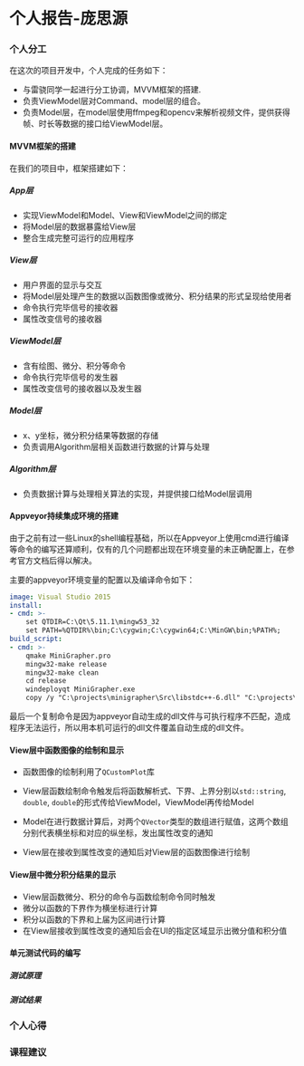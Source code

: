 # 个人报告-庞思源

### 个人分工

在这次的项目开发中，个人完成的任务如下：

- 与雷骁同学一起进行分工协调，MVVM框架的搭建.
- 负责ViewModel层对Command、model层的组合。
- 负责Model层，在model层使用ffmpeg和opencv来解析视频文件，提供获得帧、时长等数据的接口给ViewModel层。

#### MVVM框架的搭建

在我们的项目中，框架搭建如下：

##### App层

- 实现ViewModel和Model、View和ViewModel之间的绑定
- 将Model层的数据暴露给View层
- 整合生成完整可运行的应用程序

##### View层

- 用户界面的显示与交互
- 将Model层处理产生的数据以函数图像或微分、积分结果的形式呈现给使用者
- 命令执行完毕信号的接收器
- 属性改变信号的接收器

##### ViewModel层

- 含有绘图、微分、积分等命令
- 命令执行完毕信号的发生器
- 属性改变信号的接收器以及发生器

##### Model层

- x、y坐标，微分积分结果等数据的存储
- 负责调用Algorithm层相关函数进行数据的计算与处理

##### Algorithm层

- 负责数据计算与处理相关算法的实现，并提供接口给Model层调用

#### Appveyor持续集成环境的搭建

由于之前有过一些Linux的shell编程基础，所以在Appveyor上使用cmd进行编译等命令的编写还算顺利，仅有的几个问题都出现在环境变量的未正确配置上，在参考官方文档后得以解决。

主要的appveyor环境变量的配置以及编译命令如下：

```yaml
image: Visual Studio 2015
install:
- cmd: >-
    set QTDIR=C:\Qt\5.11.1\mingw53_32
    set PATH=%QTDIR%\bin;C:\cygwin;C:\cygwin64;C:\MinGW\bin;%PATH%;
build_script:
- cmd: >-
    qmake MiniGrapher.pro
    mingw32-make release
    mingw32-make clean
    cd release
    windeployqt MiniGrapher.exe
    copy /y "C:\projects\minigrapher\Src\libstdc++-6.dll" "C:\projects\minigrapher\release\libstdc++-6.dll"
```

最后一个复制命令是因为appveyor自动生成的dll文件与可执行程序不匹配，造成程序无法运行，所以用本机可运行的dll文件覆盖自动生成的dll文件。

#### View层中函数图像的绘制和显示

- 函数图像的绘制利用了`QCustomPlot`库

- View层函数绘制命令触发后将函数解析式、下界、上界分别以`std::string`, `double`, `double`的形式传给ViewModel，ViewModel再传给Model
- Model在进行数据计算后，对两个`QVector`类型的数组进行赋值，这两个数组分别代表横坐标和对应的纵坐标，发出属性改变的通知
- View层在接收到属性改变的通知后对View层的函数图像进行绘制

#### View层中微分积分结果的显示

- View层函数微分、积分的命令与函数绘制命令同时触发
- 微分以函数的下界作为横坐标进行计算
- 积分以函数的下界和上届为区间进行计算
- 在View层接收到属性改变的通知后会在UI的指定区域显示出微分值和积分值

#### 单元测试代码的编写

##### 测试原理

##### 测试结果

#### 



### 个人心得

### 课程建议

